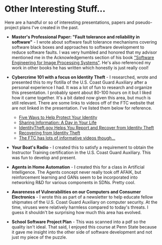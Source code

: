 # Other Interesting Stuff...

Here are a handful or so of interesting presentations, papers and pseudo-project plans I've created in the past.

* **Master's Professional Paper: "Fault tolerance and reliability in software"** - I wrote about software fault tolerance mechanisms covering software black boxes and approaches to software development to reduce software faults. I was very humbled and honored that my advisor mentioned me in the Acknowledgements section of his book ["Software Engineering for Image Processing Systems"](https://www.amazon.com/Software-Engineering-Image-Processing-Systems/dp/0849313767). He's also referenced my work in other books he has written which honestly is just really cool!

* **Cybercrime 101 with a focus on Identity Theft** - I researched, wrote and presented this to my flotilla of the U.S. Coast Guard Auxiliary after a personal experience I had. It was a lot of fun to research and organize this presentation. I probably spent about 80-100 hours on it but I liked how it came together. It's a bit dated now given this area, but much is still relevant. There are some links to videos off of the FTC website that are not linked in the presentation. I've listed them below for reference.
  - [Five Ways to Help Protect Your Identity](https://www.consumer.ftc.gov/media/video-0023-five-ways-help-protect-your-identity)
  - [Sharing Information: A Day in Your Life](https://www.consumer.ftc.gov/media/video-0022-sharing-information-day-your-life)
  - [IdentityTheft.gov Helps You Report and Recover from Identity Theft](https://www.consumer.ftc.gov/media/video-0123-identitytheftgov-helps-you-report-and-recover-identity-theft)
  - [Recovering from Identity Theft](https://www.consumer.ftc.gov/media/video-0102-recovering-identity-theft)
  - [The FTC has lots of informative videos though...](https://www.consumer.ftc.gov/media)
  
* **Your Boat's Radio** - I created this to satisfy a requirement to obtain the Instructor Training certification in the U.S. Coast Guard Auxiliary. This was fun to develop and present.

* **Agents in Home Automation** - I created this for a class in Artificial Intelligence. The Agents concept never really took off AFAIK, but reinforcement learning and GANs seem to be incorporated into networking R&D for various components in SDNs. Pretty cool.

* **Awareness of Vulnerabilities on our Computers and Consumer Electronics** - I wrote this as part of a newsletter to help educate fellow shipmates of the U.S. Coast Guard Auxiliary on computer security. At the time, viruses were relatively harmless compared to today's threats. I guess it shouldn't be surprising how much this area has evolved.

* **School Software Project Plan** - This was scanned into a pdf so the quality isn't ideal. That said, I enjoyed this course at Penn State because it gave me insight into the other side of software development and not just my piece of the puzzle.